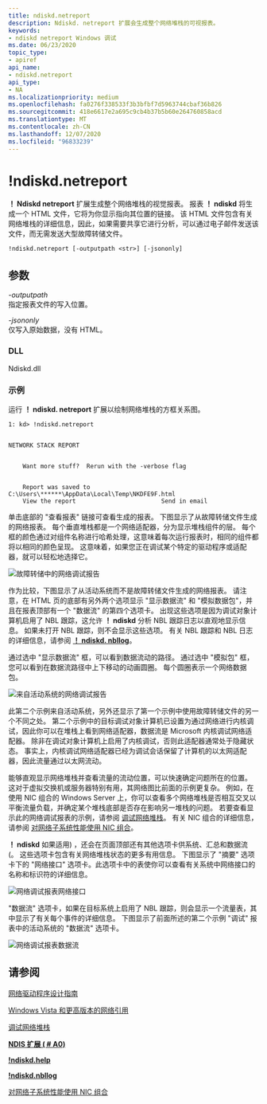 ```yaml
---
title: ndiskd.netreport
description: Ndiskd. netreport 扩展会生成整个网络堆栈的可视报表。
keywords:
- ndiskd netreport Windows 调试
ms.date: 06/23/2020
topic_type:
- apiref
api_name:
- ndiskd.netreport
api_type:
- NA
ms.localizationpriority: medium
ms.openlocfilehash: fa0276f338533f3b3bfbf7d5963744cbaf36b826
ms.sourcegitcommit: 418e6617e2a695c9cb4b37b5b60e264760858acd
ms.translationtype: MT
ms.contentlocale: zh-CN
ms.lasthandoff: 12/07/2020
ms.locfileid: "96833239"
---
```

# <a name="ndiskdnetreport"></a>!ndiskd.netreport

**！ Ndiskd netreport** 扩展生成整个网络堆栈的视觉报表。 报表 **！ ndiskd** 将生成一个 HTML 文件，它将为你显示指向其位置的链接。 该 HTML 文件包含有关网络堆栈的详细信息，因此，如果需要共享它进行分析，可以通过电子邮件发送该文件，而无需发送大型故障转储文件。

```console
!ndiskd.netreport [-outputpath <str>] [-jsononly] 
```

## <a name="parameters"></a>参数

<span id="_______-outputpath______"></span><span id="_______-OUTPUTPATH______"></span>*-outputpath*   
指定报表文件的写入位置。

<span id="_______-jsononly______"></span><span id="_______-JSONONLY______"></span>*-jsononly*   
仅写入原始数据，没有 HTML。

### <a name="dll"></a>DLL

Ndiskd.dll

### <a name="examples"></a>示例

运行 **！ ndiskd. netreport** 扩展以绘制网络堆栈的方框关系图。

```console
1: kd> !ndiskd.netreport


NETWORK STACK REPORT


    Want more stuff?  Rerun with the -verbose flag
                                                                                            

    Report was saved to C:\Users\******\AppData\Local\Temp\NKDFE9F.html
    View the report                        Send in email
```

单击底部的 "查看报表" 链接可查看生成的报表。 下图显示了从故障转储文件生成的网络报表。 每个垂直堆栈都是一个网络适配器，分为显示堆栈组件的层。 每个框的颜色通过对组件名称进行哈希处理，这意味着每次运行报表时，相同的组件都将以相同的颜色呈现。 这意味着，如果您正在调试某个特定的驱动程序或适配器，就可以轻松地选择它。

![故障转储中的网络调试报告](images/!ndiskd-netreport-crashdump.png)

作为比较，下图显示了从活动系统而不是故障转储文件生成的网络报表。 请注意，在 HTML 页的底部有另外两个选项显示 "显示数据流" 和 "模拟数据包"，并且在报表顶部有一个 "数据流" 的第四个选项卡。 出现这些选项是因为调试对象计算机启用了 NBL 跟踪，这允许 **！ ndiskd** 分析 NBL 跟踪日志以直观地显示信息。 如果未打开 NBL 跟踪，则不会显示这些选项。 有关 NBL 跟踪和 NBL 日志的详细信息，请参阅 [**！ ndiskd. nbllog**](-ndiskd-nbllog.md)。

通过选中 "显示数据流" 框，可以看到数据流动的路径。 通过选中 "模拟包" 框，您可以看到在数据流路径中上下移动的动画圆圈。 每个圆圈表示一个网络数据包。

![来自活动系统的网络调试报告](images/!ndiskd-netreport-activesystem.png)

此第二个示例来自活动系统，另外还显示了第一个示例中使用故障转储文件的另一个不同之处。 第二个示例中的目标调试对象计算机已设置为通过网络进行内核调试，因此你可以在堆栈上看到网络适配器，数据流是 Microsoft 内核调试网络适配器。 除非在调试对象计算机上启用了内核调试，否则此适配器通常处于隐藏状态。 事实上，内核调试网络适配器已经为调试会话保留了计算机的以太网适配器，因此流量通过以太网流动。

能够直观显示网络堆栈并查看流量的流动位置，可以快速确定问题所在的位置。 这对于虚拟交换机或服务器特别有用，其网络图比前面的示例更复杂。 例如，在使用 NIC 组合的 Windows Server 上，你可以查看多个网络堆栈是否相互交叉以平衡流量负载，并确定某个堆栈底部是否存在影响另一堆栈的问题。 若要查看显示此的网络调试报表的示例，请参阅 [调试网络堆栈](https://channel9.msdn.com/Shows/Defrag-Tools/Defrag-Tools-175-Debugging-the-Network-Stack)。 有关 NIC 组合的详细信息，请参阅 [对网络子系统性能使用 NIC 组合](/previous-versions/dn567652(v=vs.85))。

**！ ndiskd** 如果适用) ，还会在页面顶部还有其他选项卡供系统、汇总和数据流 (。 这些选项卡包含有关网络堆栈状态的更多有用信息。 下图显示了 "摘要" 选项卡下的 "网络接口" 选项卡。此选项卡中的表使你可以查看有关系统中网络接口的名称和标识符的详细信息。

![网络调试报表网络接口](images/!ndiskd-netreport-activesystem-networkinterfaces.png)

"数据流" 选项卡，如果在目标系统上启用了 NBL 跟踪，则会显示一个流量表，其中显示了有关每个事件的详细信息。 下图显示了前面所述的第二个示例 "调试" 报表中的活动系统的 "数据流" 选项卡。

![网络调试报表数据流](images/!ndiskd-netreport-activesystem-dataflows.png)

## <a name="see-also"></a>请参阅

[网络驱动程序设计指南](../network/index.md)

[Windows Vista 和更高版本的网络引用](/windows-hardware/drivers/ddi/_netvista/)

[调试网络堆栈](https://channel9.msdn.com/Shows/Defrag-Tools/Defrag-Tools-175-Debugging-the-Network-Stack)

[**NDIS 扩展 ( # A0)**](ndis-extensions--ndiskd-dll-.md)

[**!ndiskd.help**](-ndiskd-help.md)

[**!ndiskd.nbllog**](-ndiskd-nbllog.md)

[对网络子系统性能使用 NIC 组合](/previous-versions/dn567652(v=vs.85))
